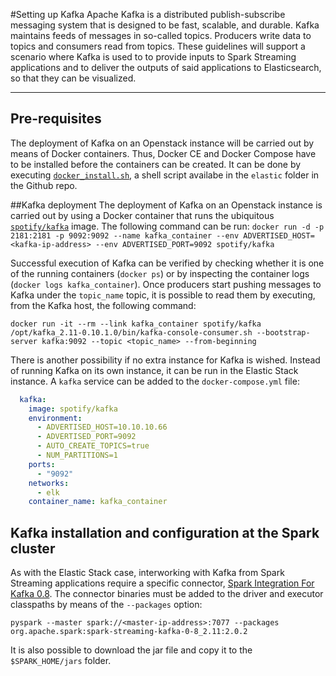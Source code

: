 #Setting up Kafka
Apache Kafka is a distributed publish-subscribe messaging system that is designed to be fast, scalable, and durable. Kafka maintains feeds of messages in so-called topics. Producers write data to topics and consumers read from topics. These guidelines will support a scenario where Kafka is used to to provide inputs to Spark Streaming applications and to deliver the outputs of said applications to Elasticsearch, so that they can be visualized.

----
## Pre-requisites
The deployment of Kafka on an Openstack instance will be carried out by means of Docker containers. Thus, Docker CE and Docker Compose have to be installed before the containers can be created. It can be done by executing [`docker_install.sh`](https://github.com/miguel-angel-monjas/master-thesis/blob/master/elastic/docker_install.sh), a shell script availabe in the `elastic` folder in the Github repo. 

##Kafka deployment
The deployment of Kafka on an Openstack instance is carried out by using a Docker container that runs the ubiquitous [`spotify/kafka`](https://hub.docker.com/r/spotify/kafka/) image. The following command can be run:
`docker run -d -p 2181:2181 -p 9092:9092 --name kafka_container --env ADVERTISED_HOST=<kafka-ip-address> --env ADVERTISED_PORT=9092 spotify/kafka`

Successful execution of Kafka can be verified by checking whether it is one of the running containers (`docker ps`) or by inspecting the container logs (`docker logs kafka_container`). Once producers start pushing messages to Kafka under the `topic_name` topic, it is possible to read them by executing, from the Kafka host, the following command:

`docker run -it --rm --link kafka_container spotify/kafka /opt/kafka_2.11-0.10.1.0/bin/kafka-console-consumer.sh --bootstrap-server kafka:9092 --topic <topic_name> --from-beginning`

There is another possibility if no extra instance for Kafka is wished. Instead of running Kafka on its own instance, it can be run in the Elastic Stack instance. A `kafka` service can be added to the `docker-compose.yml` file:

```yaml
  kafka:
    image: spotify/kafka
    environment:
      - ADVERTISED_HOST=10.10.10.66
      - ADVERTISED_PORT=9092
      - AUTO_CREATE_TOPICS=true
      - NUM_PARTITIONS=1
    ports:
      - "9092"
    networks:
      - elk
    container_name: kafka_container
```

## Kafka installation and configuration at the Spark cluster
As with the Elastic Stack case, interworking with Kafka from Spark Streaming applications require a specific connector, [Spark Integration For Kafka 0.8](https://mvnrepository.com/artifact/org.apache.spark/spark-streaming-kafka-0-8_2.11/2.0.2). The connector binaries must be added to the driver and executor classpaths by means of the `--packages` option:

`pyspark --master spark://<master-ip-address>:7077 --packages org.apache.spark:spark-streaming-kafka-0-8_2.11:2.0.2`

It is also possible to download the jar file and copy it to the `$SPARK_HOME/jars` folder.



